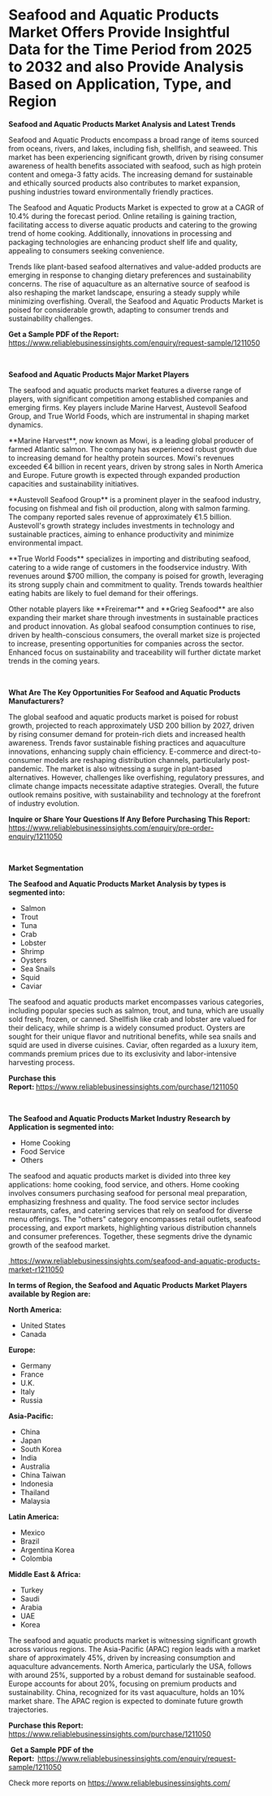 <p><h1>Seafood and Aquatic Products Market Offers Provide Insightful Data for the Time Period from 2025 to 2032 and also Provide Analysis Based on Application, Type, and Region</h1></p><p><strong>Seafood and Aquatic Products Market Analysis and Latest Trends</strong></p>
<p><p>Seafood and Aquatic Products encompass a broad range of items sourced from oceans, rivers, and lakes, including fish, shellfish, and seaweed. This market has been experiencing significant growth, driven by rising consumer awareness of health benefits associated with seafood, such as high protein content and omega-3 fatty acids. The increasing demand for sustainable and ethically sourced products also contributes to market expansion, pushing industries toward environmentally friendly practices.</p><p>The Seafood and Aquatic Products Market is expected to grow at a CAGR of 10.4% during the forecast period. Online retailing is gaining traction, facilitating access to diverse aquatic products and catering to the growing trend of home cooking. Additionally, innovations in processing and packaging technologies are enhancing product shelf life and quality, appealing to consumers seeking convenience.</p><p>Trends like plant-based seafood alternatives and value-added products are emerging in response to changing dietary preferences and sustainability concerns. The rise of aquaculture as an alternative source of seafood is also reshaping the market landscape, ensuring a steady supply while minimizing overfishing. Overall, the Seafood and Aquatic Products Market is poised for considerable growth, adapting to consumer trends and sustainability challenges.</p></p>
<p><strong>Get a Sample PDF of the Report:&nbsp;</strong> <a href="https://www.reliablebusinessinsights.com/enquiry/request-sample/1211050?utm_campaign=2247&utm_medium=2&utm_source=Github&utm_content=ia&utm_term=24032025&utm_id=seafood-and-aquatic-products">https://www.reliablebusinessinsights.com/enquiry/request-sample/1211050</a></p>
<p>&nbsp;</p>
<p><strong>Seafood and Aquatic Products Major Market Players</strong></p>
<p><p>The seafood and aquatic products market features a diverse range of players, with significant competition among established companies and emerging firms. Key players include Marine Harvest, Austevoll Seafood Group, and True World Foods, which are instrumental in shaping market dynamics.</p><p>**Marine Harvest**, now known as Mowi, is a leading global producer of farmed Atlantic salmon. The company has experienced robust growth due to increasing demand for healthy protein sources. Mowi's revenues exceeded €4 billion in recent years, driven by strong sales in North America and Europe. Future growth is expected through expanded production capacities and sustainability initiatives.</p><p>**Austevoll Seafood Group** is a prominent player in the seafood industry, focusing on fishmeal and fish oil production, along with salmon farming. The company reported sales revenue of approximately €1.5 billion. Austevoll's growth strategy includes investments in technology and sustainable practices, aiming to enhance productivity and minimize environmental impact.</p><p>**True World Foods** specializes in importing and distributing seafood, catering to a wide range of customers in the foodservice industry. With revenues around $700 million, the company is poised for growth, leveraging its strong supply chain and commitment to quality. Trends towards healthier eating habits are likely to fuel demand for their offerings.</p><p>Other notable players like **Freiremar** and **Grieg Seafood** are also expanding their market share through investments in sustainable practices and product innovation. As global seafood consumption continues to rise, driven by health-conscious consumers, the overall market size is projected to increase, presenting opportunities for companies across the sector. Enhanced focus on sustainability and traceability will further dictate market trends in the coming years.</p></p>
<p>&nbsp;</p>
<p><strong>What Are The Key Opportunities For Seafood and Aquatic Products Manufacturers?</strong></p>
<p><p>The global seafood and aquatic products market is poised for robust growth, projected to reach approximately USD 200 billion by 2027, driven by rising consumer demand for protein-rich diets and increased health awareness. Trends favor sustainable fishing practices and aquaculture innovations, enhancing supply chain efficiency. E-commerce and direct-to-consumer models are reshaping distribution channels, particularly post-pandemic. The market is also witnessing a surge in plant-based alternatives. However, challenges like overfishing, regulatory pressures, and climate change impacts necessitate adaptive strategies. Overall, the future outlook remains positive, with sustainability and technology at the forefront of industry evolution.</p></p>
<p><strong>Inquire or Share Your Questions If Any Before Purchasing This Report:</strong> <a href="https://www.reliablebusinessinsights.com/enquiry/pre-order-enquiry/1211050?utm_campaign=2247&utm_medium=2&utm_source=Github&utm_content=ia&utm_term=24032025&utm_id=seafood-and-aquatic-products">https://www.reliablebusinessinsights.com/enquiry/pre-order-enquiry/1211050</a></p>
<p>&nbsp;</p>
<p><strong>Market Segmentation</strong></p>
<p><strong>The Seafood and Aquatic Products Market Analysis by types is segmented into:</strong></p>
<p><ul><li>Salmon</li><li>Trout</li><li>Tuna</li><li>Crab</li><li>Lobster</li><li>Shrimp</li><li>Oysters</li><li>Sea Snails</li><li>Squid</li><li>Caviar</li></ul></p>
<p><p>The seafood and aquatic products market encompasses various categories, including popular species such as salmon, trout, and tuna, which are usually sold fresh, frozen, or canned. Shellfish like crab and lobster are valued for their delicacy, while shrimp is a widely consumed product. Oysters are sought for their unique flavor and nutritional benefits, while sea snails and squid are used in diverse cuisines. Caviar, often regarded as a luxury item, commands premium prices due to its exclusivity and labor-intensive harvesting process.</p></p>
<p><strong>Purchase this Report:&nbsp;</strong><a href="https://www.reliablebusinessinsights.com/purchase/1211050?utm_campaign=2247&utm_medium=2&utm_source=Github&utm_content=ia&utm_term=24032025&utm_id=seafood-and-aquatic-products">https://www.reliablebusinessinsights.com/purchase/1211050</a></p>
<p>&nbsp;</p>
<p><strong>The Seafood and Aquatic Products Market Industry Research by Application is segmented into:</strong></p>
<p><ul><li>Home Cooking</li><li>Food Service</li><li>Others</li></ul></p>
<p><p>The seafood and aquatic products market is divided into three key applications: home cooking, food service, and others. Home cooking involves consumers purchasing seafood for personal meal preparation, emphasizing freshness and quality. The food service sector includes restaurants, cafes, and catering services that rely on seafood for diverse menu offerings. The "others" category encompasses retail outlets, seafood processing, and export markets, highlighting various distribution channels and consumer preferences. Together, these segments drive the dynamic growth of the seafood market.</p></p>
<p><a href="https://www.reliablebusinessinsights.com/seafood-and-aquatic-products-market-r1211050?utm_campaign=2247&utm_medium=2&utm_source=Github&utm_content=ia&utm_term=24032025&utm_id=seafood-and-aquatic-products">&nbsp;https://www.reliablebusinessinsights.com/seafood-and-aquatic-products-market-r1211050</a></p>
<p><strong>In terms of Region, the Seafood and Aquatic Products Market Players available by Region are:</strong></p>
<p>
    <p> <strong> North America: </strong>
        <ul>
            <li>United States</li>
            <li>Canada</li>
        </ul>
        </p> 
    <p> <strong> Europe: </strong>
        <ul>
            <li>Germany</li>
            <li>France</li>
            <li>U.K.</li>
            <li>Italy</li>
            <li>Russia</li>
        </ul>
        </p> 
    <p> <strong> Asia-Pacific: </strong>
        <ul>
            <li>China</li>
            <li>Japan</li>
            <li>South Korea</li>
            <li>India</li>
            <li>Australia</li>
            <li>China Taiwan</li>
            <li>Indonesia</li>
            <li>Thailand</li>
            <li>Malaysia</li>
        </ul>
        </p> 
    <p> <strong> Latin America: </strong>
        <ul>
            <li>Mexico</li>
            <li>Brazil</li>
            <li>Argentina Korea</li>
            <li>Colombia</li>
        </ul>
        </p> 
    <p> <strong> Middle East & Africa: </strong>
        <ul>
            <li>Turkey</li>
            <li>Saudi</li>
            <li>Arabia</li>
            <li>UAE</li>
            <li>Korea</li>
        </ul>
    </p>
    </p>
<p><p>The seafood and aquatic products market is witnessing significant growth across various regions. The Asia-Pacific (APAC) region leads with a market share of approximately 45%, driven by increasing consumption and aquaculture advancements. North America, particularly the USA, follows with around 25%, supported by a robust demand for sustainable seafood. Europe accounts for about 20%, focusing on premium products and sustainability. China, recognized for its vast aquaculture, holds an 10% market share. The APAC region is expected to dominate future growth trajectories.</p></p>
<p><strong>Purchase this Report: </strong><a href="https://www.reliablebusinessinsights.com/purchase/1211050?utm_campaign=2247&utm_medium=2&utm_source=Github&utm_content=ia&utm_term=24032025&utm_id=seafood-and-aquatic-products">https://www.reliablebusinessinsights.com/purchase/1211050</a></p>
<p>&nbsp;<strong>Get a Sample PDF of the Report:&nbsp;&nbsp;</strong><a href="https://www.reliablebusinessinsights.com/enquiry/request-sample/1211050?utm_campaign=2247&utm_medium=2&utm_source=Github&utm_content=ia&utm_term=24032025&utm_id=seafood-and-aquatic-products">https://www.reliablebusinessinsights.com/enquiry/request-sample/1211050</a></p>
<p><strong></strong></p>
<p>Check more reports on <a href="https://www.reliablebusinessinsights.com/?utm_campaign=2247&utm_medium=2&utm_source=Github&utm_content=ia&utm_term=24032025&utm_id=seafood-and-aquatic-products">https://www.reliablebusinessinsights.com/</a></p>